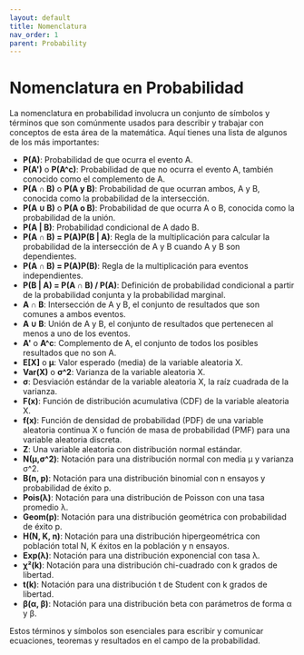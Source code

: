 ```yaml
---
layout: default
title: Nomenclatura
nav_order: 1
parent: Probability
---
```


# Nomenclatura en Probabilidad

La nomenclatura en probabilidad involucra un conjunto de símbolos y términos que son comúnmente usados para describir y trabajar con conceptos de esta área de la matemática. Aquí tienes una lista de algunos de los más importantes:

- **P(A)**: Probabilidad de que ocurra el evento A.
- **P(A')** o **P(A^c)**: Probabilidad de que no ocurra el evento A, también conocido como el complemento de A.
- **P(A ∩ B)** o **P(A y B)**: Probabilidad de que ocurran ambos, A y B, conocida como la probabilidad de la intersección.
- **P(A ∪ B)** o **P(A o B)**: Probabilidad de que ocurra A o B, conocida como la probabilidad de la unión.
- **P(A \| B)**: Probabilidad condicional de A dado B.
- **P(A ∩ B) = P(A)P(B \| A)**: Regla de la multiplicación para calcular la probabilidad de la intersección de A y B cuando A y B son dependientes.
- **P(A ∩ B) = P(A)P(B)**: Regla de la multiplicación para eventos independientes.
- **P(B \| A) = P(A ∩ B) / P(A)**: Definición de probabilidad condicional a partir de la probabilidad conjunta y la probabilidad marginal.
- **A ∩ B**: Intersección de A y B, el conjunto de resultados que son comunes a ambos eventos.
- **A ∪ B**: Unión de A y B, el conjunto de resultados que pertenecen al menos a uno de los eventos.
- **A'** o **A^c**: Complemento de A, el conjunto de todos los posibles resultados que no son A.
- **E[X]** o **μ**: Valor esperado (media) de la variable aleatoria X.
- **Var(X)** o **σ^2**: Varianza de la variable aleatoria X.
- **σ**: Desviación estándar de la variable aleatoria X, la raíz cuadrada de la varianza.
- **F(x)**: Función de distribución acumulativa (CDF) de la variable aleatoria X.
- **f(x)**: Función de densidad de probabilidad (PDF) de una variable aleatoria continua X o función de masa de probabilidad (PMF) para una variable aleatoria discreta.
- **Z**: Una variable aleatoria con distribución normal estándar.
- **N(μ,σ^2)**: Notación para una distribución normal con media μ y varianza σ^2.
- **B(n, p)**: Notación para una distribución binomial con n ensayos y probabilidad de éxito p.
- **Pois(λ)**: Notación para una distribución de Poisson con una tasa promedio λ.
- **Geom(p)**: Notación para una distribución geométrica con probabilidad de éxito p.
- **H(N, K, n)**: Notación para una distribución hipergeométrica con población total N, K éxitos en la población y n ensayos.
- **Exp(λ)**: Notación para una distribución exponencial con tasa λ.
- **χ²(k)**: Notación para una distribución chi-cuadrado con k grados de libertad.
- **t(k)**: Notación para una distribución t de Student con k grados de libertad.
- **β(α, β)**: Notación para una distribución beta con parámetros de forma α y β.

Estos términos y símbolos son esenciales para escribir y comunicar ecuaciones, teoremas y resultados en el campo de la probabilidad.